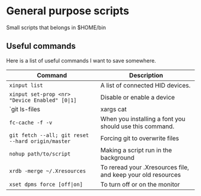 # General purpose scripts

Small scripts that belongs in $HOME/bin

## Useful commands

Here is a list of useful commands I want to save somewhere.

| Command				           | Description
| -------					   | -----------
| `xinput list` 				   | A list of connected HID devices.
| `xinput set-prop <nr> "Device Enabled" [0\|1]`   | Disable or enable a device
| `git ls-files | xargs cat | wc -l`		   | Count rows in a git repository
| `fc-cache -f -v`				   | When you installing a font you should use this command. 
| `git fetch --all; git reset --hard origin/master`| Forcing git to overwrite files
| `nohup path/to/script`			   | Making a script run in the background
| `xrdb -merge ~/.Xresources`			   | To reread your .Xresources file, and keep your old resources
| `xset dpms force [off\|on]`			   | To turn off or on the monitor
